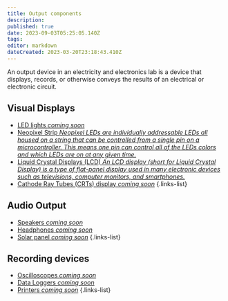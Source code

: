 ```yaml
---
title: Output components 
description: 
published: true
date: 2023-09-03T05:25:05.140Z
tags: 
editor: markdown
dateCreated: 2023-03-20T23:18:43.410Z
---
```



An output device in an electricity and electronics lab is a device that displays, records, or otherwise conveys the results of an electrical or electronic circuit.

## Visual Displays
- [LED lights *coming soon*](/home/output/lcd) 
- [Neopixel Strip *Neopixel LEDs are individually addressable LEDs all housed on a string that can be controlled from a single pin on a microcontroller. This means one pin can control all of the LEDs colors and which LEDs are on at any given time.*](/home/output/Neopixell) 
- [Liquid Crystal Displays (LCD) *An LCD display (short for Liquid Crystal Display) is a type of flat-panel display used in many electronic devices such as televisions, computer monitors, and smartphones.*](/home/output/Led)
- [Cathode Ray Tubes (CRTs) display *coming soon*](/home/output/crt)
{.links-list}

## Audio Output
- [Speakers *coming soon*](/home/output/speakers) 
- [Headphones *coming soon*](/home/output/headphones)
- [Solar panel *coming soon*](/home/output/solarpanel) 
{.links-list}

## Recording devices
- [Oscilloscopes *coming soon*](/home/output/oscilloscopes ) 
- [Data Loggers *coming soon*](/home/output/dataloggers)
- [Printers *coming soon*](/home/output/printers)
{.links-list}